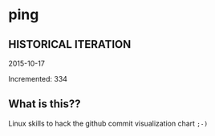 # ping

## HISTORICAL ITERATION
2015-10-17

Incremented: 334

## What is this?? 
Linux skills to hack the github commit visualization chart `;-)`
